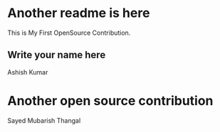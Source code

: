 # Another readme is here

This is My First OpenSource Contribution.

## Write your name here

Ashish Kumar

# Another open source contribution

Sayed Mubarish Thangal